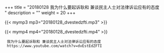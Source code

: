 +++
title = "20180128  我为什么要起诉耿和 兼谈民主人士对法律诉讼应有的态度 "
description = ""
weight = 20
+++

{{< mymp3 mp3="20180128_dvestedzfti.mp3" >}}

{{< mymp4 mp4="20180128_dvestedzfti.mp4" >}}

     
     我为什么要起诉耿和 兼谈民主人士对法律诉讼应有的态度 
     https://www.youtube.com/watch?v=dvEstEdZFTI 
